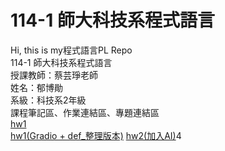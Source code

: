 # 114-1 師大科技系程式語言  
Hi, this is my程式語言PL Repo  
114-1 師大科技系程式語言  
授課教師：蔡芸琤老師  
姓名：郁博勛  
系級：科技系2年級  
課程筆記區、作業連結區、專題連結區  
[hw1](https://github.com/alayuala/114-1PL.repo/blob/main/week1_%E6%94%B6%E5%85%A5%E6%94%AF%E5%87%BA%E5%88%97%E8%A1%A8.ipynb)  
[hw1(Gradio + def_整理版本)](https://github.com/alayuala/114-1PL.repo/blob/main/week2_%E6%94%B6%E5%85%A5%E6%94%AF%E5%87%BA%E5%88%97%E8%A1%A8_gradio.ipynb)
[hw2(加入AI)](https://github.com/alayuala/114-1PL.repo/blob/main/week3_%E6%94%B6%E5%85%A5%E6%94%AF%E5%87%BA%E5%88%97%E8%A1%A8%E5%8A%A0%E5%85%A5AI_gradio.ipynb)4

